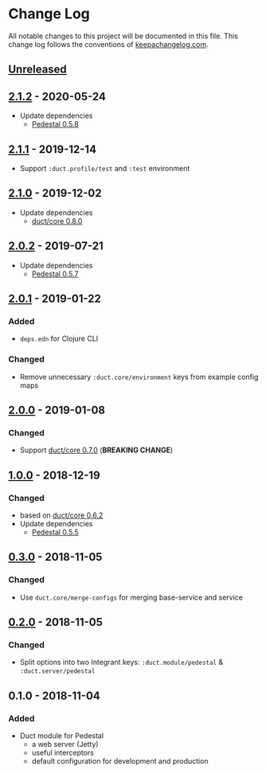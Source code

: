 # Change Log
All notable changes to this project will be documented in this file. This change log follows the conventions of [keepachangelog.com](http://keepachangelog.com/).

## [Unreleased]

## [2.1.2] - 2020-05-24
- Update dependencies
    - [Pedestal 0.5.8](https://github.com/pedestal/pedestal/blob/master/CHANGELOG.md#058---may-22-2020)

## [2.1.1] - 2019-12-14
- Support `:duct.profile/test` and `:test` environment

## [2.1.0] - 2019-12-02
- Update dependencies
    - [duct/core 0.8.0](https://github.com/duct-framework/core/blob/master/CHANGELOG.md#080-2019-11-28)

## [2.0.2] - 2019-07-21
- Update dependencies
    - [Pedestal 0.5.7](https://github.com/pedestal/pedestal/blob/master/CHANGELOG.md#057---june-21-2019)

## [2.0.1] - 2019-01-22
### Added
- `deps.edn` for Clojure CLI
### Changed
- Remove unnecessary `:duct.core/environment` keys from example config maps

## [2.0.0] - 2019-01-08
### Changed
- Support [duct/core 0.7.0](https://github.com/duct-framework/core/blob/master/CHANGELOG.md#070-2018-01-05) (**BREAKING CHANGE**)

## [1.0.0] - 2018-12-19
### Changed
- based on [duct/core 0.6.2](https://github.com/duct-framework/core/blob/master/CHANGELOG.md#062-2017-12-17)
- Update dependencies
    - [Pedestal 0.5.5](https://github.com/pedestal/pedestal/blob/master/CHANGELOG.md#055---december-18-2018)

## [0.3.0] - 2018-11-05
### Changed
- Use `duct.core/merge-configs` for merging base-service and service

## [0.2.0] - 2018-11-05
### Changed
- Split options into two Integrant keys: `:duct.module/pedestal` & `:duct.server/pedestal`

## 0.1.0 - 2018-11-04
### Added
- Duct module for Pedestal
    - a web server (Jetty)
    - useful interceptors
    - default configuration for development and production

[Unreleased]: https://github.com/lagenorhynque/duct.module.pedestal/compare/2.1.2...HEAD
[2.1.2]: https://github.com/lagenorhynque/duct.module.pedestal/compare/2.1.1...2.1.2
[2.1.1]: https://github.com/lagenorhynque/duct.module.pedestal/compare/2.1.0...2.1.1
[2.1.0]: https://github.com/lagenorhynque/duct.module.pedestal/compare/2.0.2...2.1.0
[2.0.2]: https://github.com/lagenorhynque/duct.module.pedestal/compare/2.0.1...2.0.2
[2.0.1]: https://github.com/lagenorhynque/duct.module.pedestal/compare/2.0.0...2.0.1
[2.0.0]: https://github.com/lagenorhynque/duct.module.pedestal/compare/1.0.0...2.0.0
[1.0.0]: https://github.com/lagenorhynque/duct.module.pedestal/compare/0.3.0...1.0.0
[0.3.0]: https://github.com/lagenorhynque/duct.module.pedestal/compare/0.2.0...0.3.0
[0.2.0]: https://github.com/lagenorhynque/duct.module.pedestal/compare/0.1.0...0.2.0
